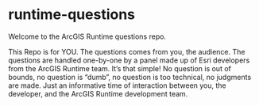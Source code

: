 # runtime-questions
Welcome to the ArcGIS Runtime questions repo.

This Repo is for YOU. The questions comes from you, the audience. The questions are handled one-by-one by a panel made up of Esri developers from the ArcGIS Runtime team. It’s that simple! No question is out of bounds, no question is “dumb”, no question is too technical, no judgments are made. Just an informative time of interaction between you, the developer, and the ArcGIS Runtime development team.

